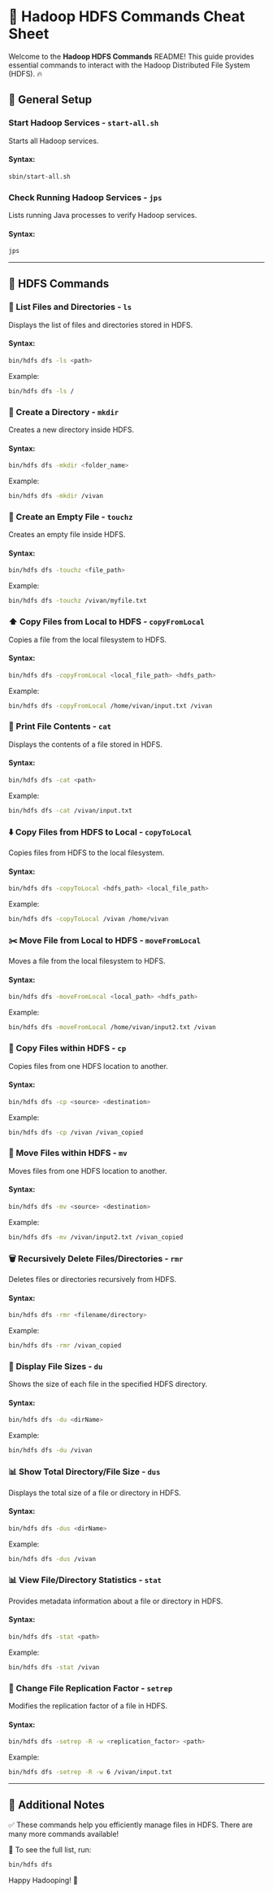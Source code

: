 # 🚀 Hadoop HDFS Commands Cheat Sheet

Welcome to the **Hadoop HDFS Commands** README! This guide provides essential commands to interact with the Hadoop Distributed File System (HDFS). 🔥

## 🔧 General Setup

### Start Hadoop Services - `start-all.sh`
Starts all Hadoop services.

#### Syntax:
```bash
sbin/start-all.sh
```

### Check Running Hadoop Services - `jps`
Lists running Java processes to verify Hadoop services.

#### Syntax:
```bash
jps
```

---

## 📂 HDFS Commands

### 📜 List Files and Directories - `ls`
Displays the list of files and directories stored in HDFS.

#### Syntax:
```bash
bin/hdfs dfs -ls <path>
```
Example:
```bash
bin/hdfs dfs -ls /
```

### 📁 Create a Directory - `mkdir`
Creates a new directory inside HDFS.

#### Syntax:
```bash
bin/hdfs dfs -mkdir <folder_name>
```
Example:
```bash
bin/hdfs dfs -mkdir /vivan
```

### 📝 Create an Empty File - `touchz`
Creates an empty file inside HDFS.

#### Syntax:
```bash
bin/hdfs dfs -touchz <file_path>
```
Example:
```bash
bin/hdfs dfs -touchz /vivan/myfile.txt
```

### ⬆️ Copy Files from Local to HDFS - `copyFromLocal`
Copies a file from the local filesystem to HDFS.

#### Syntax:
```bash
bin/hdfs dfs -copyFromLocal <local_file_path> <hdfs_path>
```
Example:
```bash
bin/hdfs dfs -copyFromLocal /home/vivan/input.txt /vivan
```

### 📖 Print File Contents - `cat`
Displays the contents of a file stored in HDFS.

#### Syntax:
```bash
bin/hdfs dfs -cat <path>
```
Example:
```bash
bin/hdfs dfs -cat /vivan/input.txt
```

### ⬇️ Copy Files from HDFS to Local - `copyToLocal`
Copies files from HDFS to the local filesystem.

#### Syntax:
```bash
bin/hdfs dfs -copyToLocal <hdfs_path> <local_file_path>
```
Example:
```bash
bin/hdfs dfs -copyToLocal /vivan /home/vivan
```

### ✂️ Move File from Local to HDFS - `moveFromLocal`
Moves a file from the local filesystem to HDFS.

#### Syntax:
```bash
bin/hdfs dfs -moveFromLocal <local_path> <hdfs_path>
```
Example:
```bash
bin/hdfs dfs -moveFromLocal /home/vivan/input2.txt /vivan
```

### 📌 Copy Files within HDFS - `cp`
Copies files from one HDFS location to another.

#### Syntax:
```bash
bin/hdfs dfs -cp <source> <destination>
```
Example:
```bash
bin/hdfs dfs -cp /vivan /vivan_copied
```

### 🔀 Move Files within HDFS - `mv`
Moves files from one HDFS location to another.

#### Syntax:
```bash
bin/hdfs dfs -mv <source> <destination>
```
Example:
```bash
bin/hdfs dfs -mv /vivan/input2.txt /vivan_copied
```

### 🗑️ Recursively Delete Files/Directories - `rmr`
Deletes files or directories recursively from HDFS.

#### Syntax:
```bash
bin/hdfs dfs -rmr <filename/directory>
```
Example:
```bash
bin/hdfs dfs -rmr /vivan_copied
```

### 📏 Display File Sizes - `du`
Shows the size of each file in the specified HDFS directory.

#### Syntax:
```bash
bin/hdfs dfs -du <dirName>
```
Example:
```bash
bin/hdfs dfs -du /vivan
```

### 📊 Show Total Directory/File Size - `dus`
Displays the total size of a file or directory in HDFS.

#### Syntax:
```bash
bin/hdfs dfs -dus <dirName>
```
Example:
```bash
bin/hdfs dfs -dus /vivan
```

### 📊 View File/Directory Statistics - `stat`
Provides metadata information about a file or directory in HDFS.

#### Syntax:
```bash
bin/hdfs dfs -stat <path>
```
Example:
```bash
bin/hdfs dfs -stat /vivan
```

### 🔄 Change File Replication Factor - `setrep`
Modifies the replication factor of a file in HDFS.

#### Syntax:
```bash
bin/hdfs dfs -setrep -R -w <replication_factor> <path>
```
Example:
```bash
bin/hdfs dfs -setrep -R -w 6 /vivan/input.txt
```

---

## 🎯 Additional Notes

✅ These commands help you efficiently manage files in HDFS. There are many more commands available!

📖 To see the full list, run:
```bash
bin/hdfs dfs
```

Happy Hadooping! 🎉

